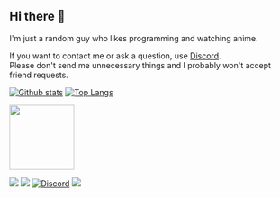 ## Hi there 👋
I'm just a random guy who likes programming and watching anime.

If you want to contact me or ask a question, use [Discord](https://discord.com/users/374173830819872789).\
Please don't send me unnecessary things and I probably won't accept friend requests.


[![Github stats](https://github-readme-stats.vercel.app/api?username=Stone-Red-Code&show_icons=true&bg_color=0D1117&theme=dark&hide_border=true&count_private=true)](https://github.com/anuraghazra/github-readme-stats)
[![Top Langs](https://github-readme-stats.vercel.app/api/top-langs/?username=Stone-Red-Code&bg_color=0D1117&theme=dark&hide_border=true)](https://github.com/anuraghazra/github-readme-stats)
<br>

<img src="https://user-images.githubusercontent.com/56473591/116434160-76da5b00-a84a-11eb-9d21-ee947e099dd8.png" width="115">


<p><a href="https://github.com/stone-red-code"><img src="https://img.shields.io/badge/github-%23333333.svg?&amp;logo=github&amp;style=for-the-badge&amp;logoColor=white" style="max-width:100%;"></a>
 <a href="https://www.nuget.org/profiles/Stone_Red"><img src="https://img.shields.io/badge/nuget-%23004880.svg?&amp;logo=nuget&amp;style=for-the-badge&amp;logoColor=white" style="max-width:100%;"></a>
<a href="https://discord.com/users/374173830819872789" rel="nofollow"><img alt="Discord" src="https://img.shields.io/badge/discord-%237289DA.svg?&amp;logo=discord&amp;style=for-the-badge&amp;logoColor=white" style="max-width:100%;"></a>
<a href="https://anilist.co/user/StoneRed"><img src="https://img.shields.io/badge/anilist-%23000FFF.svg?&amp;logo=anilist&amp;style=for-the-badge&amp;logoColor=white" style="max-width:100%;"></a>
</p>
